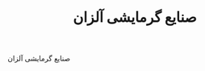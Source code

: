 ﻿---
layout: post
title: صنایع گرمایشی آلزان
name_en: alzan-net
company_slug: alzan-net
logo: 
cover: 
company_count:
founded:
location: ""
total_review: 
total_interview: 
salary_avg: 
salary_min: 
salary_max: 
rate: 
view_count: 
industry: تولید و صنایع
city: تهران, تهران
size_en: S
size: 11-50 نفر
site: https://www.alzan.net
---

 صنایع گرمایشی آلزان
